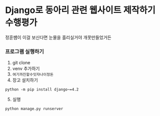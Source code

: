 # Django로 동아리 관련 웹사이트 제작하기 수행평가
정훈썜이 이걸 보신다면 눈물을 흘리실거야 개못만들었거든

### 프로그램 실행하기

1. git clone
2. venv 추가하기
3. `여기까진할수잇쟈나이정돈`
4. 장고 설치하기
```
python -m pip install django~=4.2
```
5. 실행
```
python manage.py runserver
```
